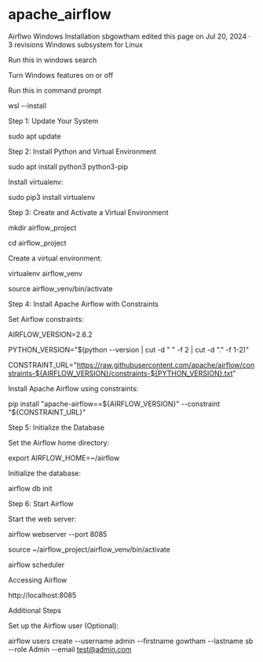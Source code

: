 # apache_airflow
Airflwo Windows Installation
sbgowtham edited this page on Jul 20, 2024 · 3 revisions
Windows subsystem for Linux

Run this in windows search

Turn Windows features on or off

Run this in command prompt

wsl --install

Step 1: Update Your System

sudo apt update

Step 2: Install Python and Virtual Environment

sudo apt install python3 python3-pip

Install virtualenv:

sudo pip3 install virtualenv

Step 3: Create and Activate a Virtual Environment

mkdir airflow_project

cd airflow_project

Create a virtual environment:

virtualenv airflow_venv

source airflow_venv/bin/activate

Step 4: Install Apache Airflow with Constraints

Set Airflow constraints:

AIRFLOW_VERSION=2.6.2

PYTHON_VERSION="$(python --version | cut -d " " -f 2 | cut -d "." -f 1-2)"

CONSTRAINT_URL="https://raw.githubusercontent.com/apache/airflow/constraints-${AIRFLOW_VERSION}/constraints-${PYTHON_VERSION}.txt"

Install Apache Airflow using constraints:

pip install "apache-airflow==${AIRFLOW_VERSION}" --constraint "${CONSTRAINT_URL}"

Step 5: Initialize the Database

Set the Airflow home directory:

export AIRFLOW_HOME=~/airflow

Initialize the database:

airflow db init

Step 6: Start Airflow

Start the web server:

airflow webserver --port 8085

source ~/airflow_project/airflow_venv/bin/activate

airflow scheduler

Accessing Airflow

http://localhost:8085

Additional Steps

Set up the Airflow user (Optional):

airflow users create
--username admin
--firstname gowtham
--lastname sb
--role Admin
--email test@admin.com

